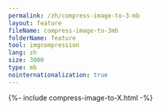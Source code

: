 ```yaml
---
permalink: /zh/compress-image-to-3-mb
layout: feature
fileName: compress-image-to-3mb
folderName: feature
tool: imgcompression
lang: zh
size: 3000
type: mb
nointernationalization: true
---
```

{%- include compress-image-to-X.html -%}       
